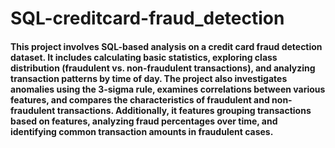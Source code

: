 # SQL-creditcard-fraud_detection
#### This project involves SQL-based analysis on a credit card fraud detection dataset. It includes calculating basic statistics, exploring class distribution (fraudulent vs. non-fraudulent transactions), and analyzing transaction patterns by time of day. The project also investigates anomalies using the 3-sigma rule, examines correlations between various features, and compares the characteristics of fraudulent and non-fraudulent transactions. Additionally, it features grouping transactions based on features, analyzing fraud percentages over time, and identifying common transaction amounts in fraudulent cases.

